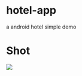 hotel-app
=========

a android hotel simple demo 

Shot
======

[<img src="https://raw.github.com/thomashuang/hotel-app/master/shot/showmessage.jpg?raw=true">](shot/showmessage.jpg)

